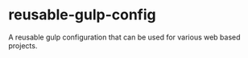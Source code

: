 # reusable-gulp-config
A reusable gulp configuration that can be used for various web based projects.
